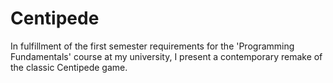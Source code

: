 # Centipede
 In fulfillment of the first semester requirements for the 'Programming Fundamentals' course at my university, I present a contemporary remake of the classic Centipede game.
